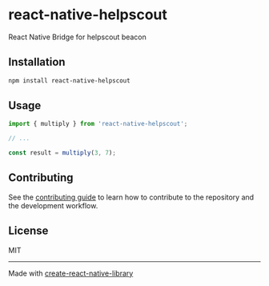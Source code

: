 # react-native-helpscout

React Native Bridge for helpscout beacon

## Installation

```sh
npm install react-native-helpscout
```

## Usage


```js
import { multiply } from 'react-native-helpscout';

// ...

const result = multiply(3, 7);
```

## Contributing

See the [contributing guide](CONTRIBUTING.md) to learn how to contribute to the repository and the development workflow.

## License

MIT

---

Made with [create-react-native-library](https://github.com/callstack/react-native-builder-bob)
